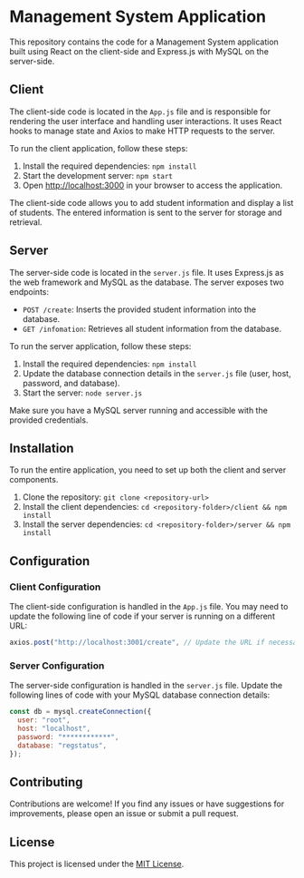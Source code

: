 
# Management System Application

This repository contains the code for a Management System application built using React on the client-side and Express.js with MySQL on the server-side.

## Client

The client-side code is located in the `App.js` file and is responsible for rendering the user interface and handling user interactions. It uses React hooks to manage state and Axios to make HTTP requests to the server.

To run the client application, follow these steps:

1. Install the required dependencies: `npm install`
2. Start the development server: `npm start`
3. Open [http://localhost:3000](http://localhost:3000) in your browser to access the application.

The client-side code allows you to add student information and display a list of students. The entered information is sent to the server for storage and retrieval.

## Server

The server-side code is located in the `server.js` file. It uses Express.js as the web framework and MySQL as the database. The server exposes two endpoints:

- `POST /create`: Inserts the provided student information into the database.
- `GET /infomation`: Retrieves all student information from the database.

To run the server application, follow these steps:

1. Install the required dependencies: `npm install`
2. Update the database connection details in the `server.js` file (user, host, password, and database).
3. Start the server: `node server.js`

Make sure you have a MySQL server running and accessible with the provided credentials.

## Installation

To run the entire application, you need to set up both the client and server components.

1. Clone the repository: `git clone <repository-url>`
2. Install the client dependencies: `cd <repository-folder>/client && npm install`
3. Install the server dependencies: `cd <repository-folder>/server && npm install`

## Configuration

### Client Configuration

The client-side configuration is handled in the `App.js` file. You may need to update the following line of code if your server is running on a different URL:

```javascript
axios.post("http://localhost:3001/create", // Update the URL if necessary
```

### Server Configuration

The server-side configuration is handled in the `server.js` file. Update the following lines of code with your MySQL database connection details:

```javascript
const db = mysql.createConnection({
  user: "root",
  host: "localhost",
  password: "************",
  database: "regstatus",
});
```

## Contributing

Contributions are welcome! If you find any issues or have suggestions for improvements, please open an issue or submit a pull request.

## License

This project is licensed under the [MIT License](LICENSE).
